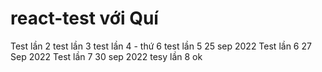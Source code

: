 # react-test với Quí
Test lần 2 
test lần 3
test lần 4 - thứ 6 
test lần 5 25 sep 2022
Test lần 6 27 Sep 2022
Test lần 7 30 sep 2022
tesy lần 8 ok 
